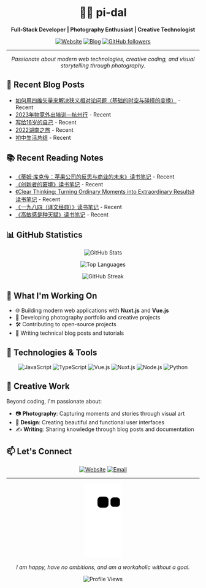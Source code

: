 <div align="center">

# 👨‍💻 pi-dal

**Full-Stack Developer | Photography Enthusiast | Creative Technologist**

[![Website](https://img.shields.io/badge/Website-pi--dal.com-blue?style=flat-square&logo=globe)](https://pi-dal.com)
[![Blog](https://img.shields.io/badge/Blog-Latest%20Posts-orange?style=flat-square&logo=rss)](https://pi-dal.com)
[![GitHub followers](https://img.shields.io/github/followers/pi-dal?label=Follow&style=flat-square&logo=github)](https://github.com/pi-dal)

---

*Passionate about modern web technologies, creative coding, and visual storytelling through photography.*

</div>

## 📝 Recent Blog Posts

<!-- BLOG-POST-LIST:START -->
- [如何用四维矢量来解决狭义相对论问题（基础的时空与碰撞的变换）](https://pi-dal.com/posts/STR-Four-Vector) - Recent
- [2023年物竞外出培训—杭州行](https://pi-dal.com/posts/2023-Hangzhou-Travelling) - Recent
- [写给16岁的自己](https://pi-dal.com/posts/To-My-16-Year-Old-Self) - Recent
- [2022湖南之旅](https://pi-dal.com/posts/2022-Hunan-Travelling) - Recent
- [初中生活总结](https://pi-dal.com/posts/Summary-Of-Junior-High-School-Life) - Recent
<!-- BLOG-POST-LIST:END -->

## 📚 Recent Reading Notes

<!-- READING-LIST:START -->
- [《蒂姆·库克传：苹果公司的反思与商业的未来》读书笔记](https://pi-dal.com/books/蒂姆-库克传-苹果公司的反思与商业的未来) - Recent
- [《创新者的窘境》读书笔记](https://pi-dal.com/books/创新者的窘境) - Recent
- [《Clear Thinking: Turning Ordinary Moments into Extraordinary Results》读书笔记](https://pi-dal.com/books/clear-thinking-turning-ordinary-moments-into-extraordinary-results) - Recent
- [《一九八四（译文经典）》读书笔记](https://pi-dal.com/books/一九八四-译文经典) - Recent
- [《高敏感是种天赋》读书笔记](https://pi-dal.com/books/高敏感是种天赋) - Recent
<!-- READING-LIST:END -->

## 📊 GitHub Statistics

<div align="center">

![GitHub Stats](https://github-readme-stats.vercel.app/api?username=pi-dal&show_icons=true&theme=tokyonight&hide_border=true&count_private=true)

![Top Languages](https://github-readme-stats.vercel.app/api/top-langs/?username=pi-dal&layout=compact&theme=tokyonight&hide_border=true)

![GitHub Streak](https://github-readme-streak-stats.herokuapp.com/?user=pi-dal&theme=tokyonight&hide_border=true)

</div>

## 🎯 What I'm Working On

- 🌐 Building modern web applications with **Nuxt.js** and **Vue.js**
- 📸 Developing photography portfolio and creative projects
- 🛠️ Contributing to open-source projects
- 📝 Writing technical blog posts and tutorials

## 🔧 Technologies & Tools

<div align="center">

![JavaScript](https://img.shields.io/badge/-JavaScript-F7DF1E?style=flat-square&logo=javascript&logoColor=black)
![TypeScript](https://img.shields.io/badge/-TypeScript-3178C6?style=flat-square&logo=typescript&logoColor=white)
![Vue.js](https://img.shields.io/badge/-Vue.js-4FC08D?style=flat-square&logo=vue.js&logoColor=white)
![Nuxt.js](https://img.shields.io/badge/-Nuxt.js-00C58E?style=flat-square&logo=nuxt.js&logoColor=white)
![Node.js](https://img.shields.io/badge/-Node.js-339933?style=flat-square&logo=node.js&logoColor=white)
![Python](https://img.shields.io/badge/-Python-3776AB?style=flat-square&logo=python&logoColor=white)

</div>


## 🎨 Creative Work

Beyond coding, I'm passionate about:
- 📷 **Photography**: Capturing moments and stories through visual art
- 🎨 **Design**: Creating beautiful and functional user interfaces
- ✍️ **Writing**: Sharing knowledge through blog posts and documentation

## 📫 Let's Connect

<div align="center">

[![Website](https://img.shields.io/badge/🌐_Website-pi--dal.com-blue?style=for-the-badge)](https://pi-dal.com)
[![Email](https://img.shields.io/badge/📧_Email-Contact_Me-red?style=for-the-badge)](mailto:your-email@domain.com)

</div>

---

<div align="center">

![snake gif](https://github.com/pi-dal/pi-dal/blob/output/github-contribution-grid-snake.svg)

*I am happy, have no ambitions, and am a workaholic without a goal.*

![Profile Views](https://komarev.com/ghpvc/?username=pi-dal&color=blueviolet&style=flat-square)

</div>
